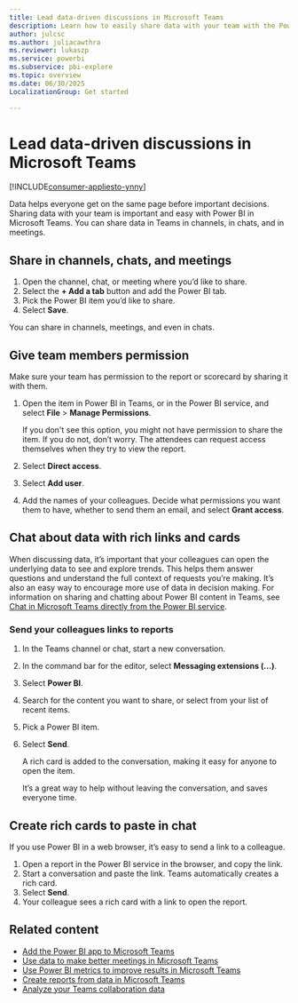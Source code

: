 ```yaml
---
title: Lead data-driven discussions in Microsoft Teams
description: Learn how to easily share data with your team with the Power BI app in Teams channels, chats, and meetings.
author: julcsc
ms.author: juliacawthra
ms.reviewer: lukaszp
ms.service: powerbi
ms.subservice: pbi-explore
ms.topic: overview
ms.date: 06/30/2025
LocalizationGroup: Get started

---
```


# Lead data-driven discussions in Microsoft Teams

[!INCLUDE[consumer-appliesto-ynny](../includes/consumer-appliesto-ynny.md)]

Data helps everyone get on the same page before important decisions. Sharing data with your team is important and easy with Power BI in Microsoft Teams. You can share data in Teams in channels, in chats, and in meetings.

## Share in channels, chats, and meetings

1. Open the channel, chat, or meeting where you’d like to share.
1. Select the **+ Add a tab** button and add the Power BI tab.
1. Pick the Power BI item you’d like to share.
1. Select **Save**.

You can share in channels, meetings, and even in chats.

## Give team members permission

Make sure your team has permission to the report or scorecard by sharing it with them.

1. Open the item in Power BI in Teams, or in the Power BI service, and select **File** > **Manage Permissions**.

    If you don't see this option, you might not have permission to share the item. If you do not, don’t worry. The attendees can request access themselves when they try to view the report.

1. Select **Direct access**.
1. Select **Add user**.
1. Add the names of your colleagues. Decide what permissions you want them to have, whether to send them an email, and select **Grant access**.

## Chat about data with rich links and cards

When discussing data, it’s important that your colleagues can open the underlying data to see and explore trends. This helps them answer questions and understand the full context of requests you’re making. It’s also an easy way to encourage more use of data in decision making. For information on sharing and chatting about Power BI content in Teams, see [Chat in Microsoft Teams directly from the Power BI service](../collaborate-share/service-share-report-teams.md#chat-about-power-bi-content-in-microsoft-teams).

### Send your colleagues links to reports

1. In the Teams channel or chat, start a new conversation.
1. In the command bar for the editor, select **Messaging extensions (...)**.
1. Select **Power BI**.
1. Search for the content you want to share, or select from your list of recent items.
1. Pick a Power BI item.
1. Select **Send**.

    A rich card is added to the conversation, making it easy for anyone to open the item.

    It’s a great way to help without leaving the conversation, and saves everyone time.

## Create rich cards to paste in chat

If you use Power BI in a web browser, it’s easy to send a link to a colleague.

1. Open a report in the Power BI service in the browser, and copy the link.
1. Start a conversation and paste the link.
   Teams automatically creates a rich card.
1. Select **Send**.
1. Your colleague sees a rich card with a link to open the report.

## Related content

- [Add the Power BI app to Microsoft Teams](../collaborate-share/service-microsoft-teams-app.md)
- [Use data to make better meetings in Microsoft Teams](business-user-teams-meetings.md)
- [Use Power BI metrics to improve results in Microsoft Teams](business-user-teams-goals.md)
- [Create reports from data in Microsoft Teams](business-user-teams-create-reports.md)
- [Analyze your Teams collaboration data](business-user-teams-collaboration-data.md)
